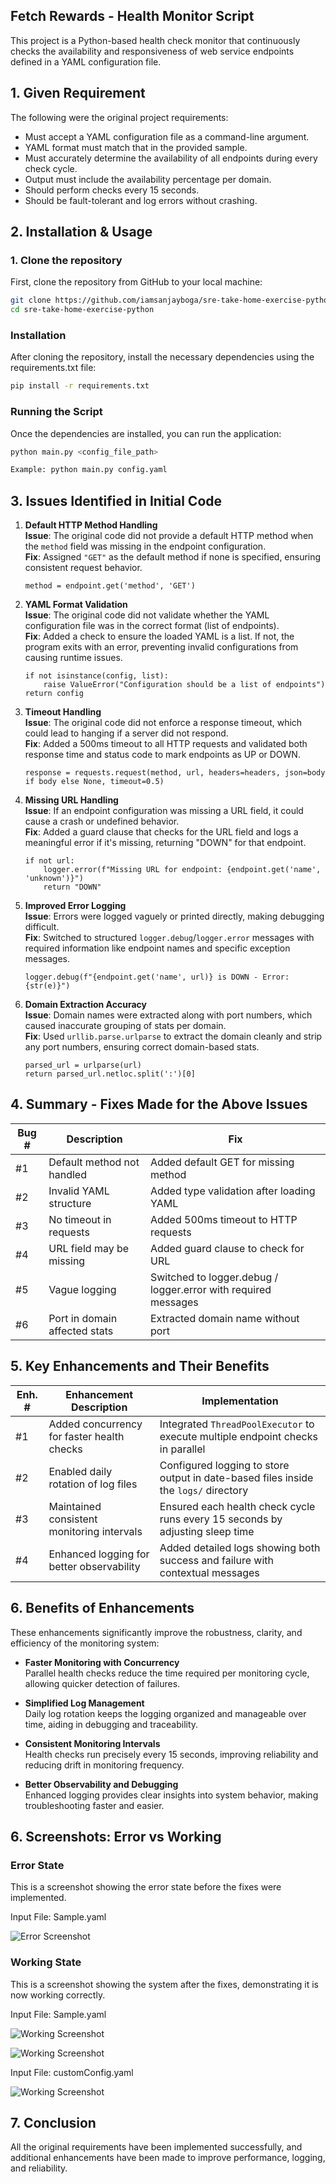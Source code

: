 ## **Fetch Rewards - Health Monitor Script**

This project is a Python-based health check monitor that continuously checks the availability and responsiveness of web service endpoints defined in a YAML configuration file.

## **1\. Given Requirement**

The following were the original project requirements:

- Must accept a YAML configuration file as a command-line argument.
- YAML format must match that in the provided sample.
- Must accurately determine the availability of all endpoints during every check cycle.
- Output must include the availability percentage per domain.
- Should perform checks every 15 seconds.
- Should be fault-tolerant and log errors without crashing.

## **2\. Installation & Usage**

### 1. Clone the repository
First, clone the repository from GitHub to your local machine:

```bash
git clone https://github.com/iamsanjayboga/sre-take-home-exercise-python
cd sre-take-home-exercise-python
```

### **Installation**
After cloning the repository, install the necessary dependencies using the requirements.txt file:

```bash 
pip install -r requirements.txt 
```

### **Running the Script**
Once the dependencies are installed, you can run the application:

```bash 
python main.py <config_file_path> 

Example: python main.py config.yaml 
```

## **3\. Issues Identified in Initial Code**

1. **Default HTTP Method Handling**  
   **Issue**: The original code did not provide a default HTTP method when the `method` field was missing in the endpoint configuration.  
   **Fix**: Assigned `"GET"` as the default method if none is specified, ensuring consistent request behavior.
    ```
    method = endpoint.get('method', 'GET')
    ```

2. **YAML Format Validation**  
   **Issue**: The original code did not validate whether the YAML configuration file was in the correct format (list of endpoints).  
   **Fix**: Added a check to ensure the loaded YAML is a list. If not, the program exits with an error, preventing invalid configurations from causing runtime issues.
    ```
    if not isinstance(config, list):
        raise ValueError("Configuration should be a list of endpoints")
    return config
    ```

3. **Timeout Handling**  
   **Issue**: The original code did not enforce a response timeout, which could lead to hanging if a server did not respond.  
   **Fix**: Added a 500ms timeout to all HTTP requests and validated both response time and status code to mark endpoints as UP or DOWN.
    ```
    response = requests.request(method, url, headers=headers, json=body if body else None, timeout=0.5)
    ```

4. **Missing URL Handling**  
   **Issue**: If an endpoint configuration was missing a URL field, it could cause a crash or undefined behavior.  
   **Fix**: Added a guard clause that checks for the URL field and logs a meaningful error if it's missing, returning "DOWN" for that endpoint.
    ```
    if not url:
        logger.error(f"Missing URL for endpoint: {endpoint.get('name', 'unknown')}")
        return "DOWN"
    ```

5. **Improved Error Logging**  
   **Issue**: Errors were logged vaguely or printed directly, making debugging difficult.  
   **Fix**: Switched to structured `logger.debug`/`logger.error` messages with required information like endpoint names and specific exception messages.
    ```
    logger.debug(f"{endpoint.get('name', url)} is DOWN - Error: {str(e)}")
    ```

6. **Domain Extraction Accuracy**  
   **Issue**: Domain names were extracted along with port numbers, which caused inaccurate grouping of stats per domain.  
   **Fix**: Used `urllib.parse.urlparse` to extract the domain cleanly and strip any port numbers, ensuring correct domain-based stats.
    ```
    parsed_url = urlparse(url)
    return parsed_url.netloc.split(':')[0]    
    ```

## **4\. Summary - Fixes Made for the Above Issues**

| **Bug #** | **Description** | **Fix** |
| --- | -------------------------------------- |----------------------------------------- |
| #1  | Default method not handled | Added default GET for missing method |
| #2  | Invalid YAML structure | Added type validation after loading YAML |
| #3  | No timeout in requests | Added 500ms timeout to HTTP requests |
| #4  | URL field may be missing | Added guard clause to check for URL |
| #5  | Vague logging | Switched to logger.debug / logger.error with required messages |
| #6  | Port in domain affected stats | Extracted domain name without port |


## **5. Key Enhancements and Their Benefits**

| **Enh. #** | **Enhancement Description**                          | **Implementation**                                                                 |
|------------|------------------------------------------------------|-------------------------------------------------------------------------------------|
| #1         | Added concurrency for faster health checks           | Integrated `ThreadPoolExecutor` to execute multiple endpoint checks in parallel     |
| #2         | Enabled daily rotation of log files                  | Configured logging to store output in date-based files inside the `logs/` directory |
| #3         | Maintained consistent monitoring intervals           | Ensured each health check cycle runs every 15 seconds by adjusting sleep time       |
| #4         | Enhanced logging for better observability            | Added detailed logs showing both success and failure with contextual messages       |


## **6. Benefits of Enhancements**

These enhancements significantly improve the robustness, clarity, and efficiency of the monitoring system:

- **Faster Monitoring with Concurrency**  
  Parallel health checks reduce the time required per monitoring cycle, allowing quicker detection of failures.

- **Simplified Log Management**  
  Daily log rotation keeps the logging organized and manageable over time, aiding in debugging and traceability.

- **Consistent Monitoring Intervals**  
  Health checks run precisely every 15 seconds, improving reliability and reducing drift in monitoring frequency.

- **Better Observability and Debugging**  
  Enhanced logging provides clear insights into system behavior, making troubleshooting faster and easier.


## **6. Screenshots: Error vs Working**

### Error State

This is a screenshot showing the error state before the fixes were implemented.

Input File: Sample.yaml

![Error Screenshot](image/error_screenshot.png)

### Working State

This is a screenshot showing the system after the fixes, demonstrating it is now working correctly.

Input File: Sample.yaml

![Working Screenshot](images/working_screenshot.png)

![Working Screenshot](images/working_screenshot_ended.png)

Input File: customConfig.yaml

![Working Screenshot](images/customConfig_working.png)

## **7. Conclusion**

All the original requirements have been implemented successfully, and additional enhancements have been made to improve performance, logging, and reliability.


###

###